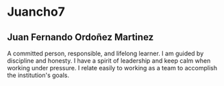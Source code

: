 # Juancho7
## Juan Fernando Ordoñez Martinez

A committed person, responsible, and lifelong learner. I am guided by discipline and honesty. I have a spirit of leadership and keep calm when working under pressure. I relate easily to working as a team to accomplish the institution's goals.

<!--
**Juancho7/Juancho7** is a ✨ _special_ ✨ repository because its `README.md` (this file) appears on your GitHub profile.

Here are some ideas to get you started:

- 🔭 I’m currently working on ...
- 🌱 I’m currently learning ...
- 👯 I’m looking to collaborate on ...
- 🤔 I’m looking for help with ...
- 💬 Ask me about ...
- 📫 How to reach me: ...
- 😄 Pronouns: ...
- ⚡ Fun fact: ...
-->
